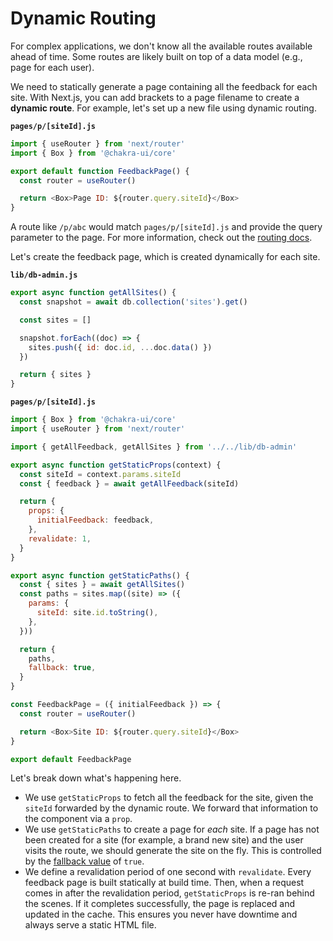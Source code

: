 # Dynamic Routing

For complex applications, we don't know all the available routes available ahead of time.
Some routes are likely built on top of a data model (e.g., page for each user).

We need to statically generate a page containing all the feedback for each site. With Next.js, you can add brackets to a page filename to create a **dynamic route**.
For example, let's set up a new file using dynamic routing.

**`pages/p/[siteId].js`**

```js {4}
import { useRouter } from 'next/router'
import { Box } from '@chakra-ui/core'

export default function FeedbackPage() {
  const router = useRouter()

  return <Box>Page ID: ${router.query.siteId}</Box>
}
```

A route like `/p/abc` would match `pages/p/[siteId].js` and provide the query parameter to the page. For more information, check out the [routing docs](https://nextjs.org/docs/routing/introduction).

Let's create the feedback page, which is created dynamically for each site.

**`lib/db-admin.js`**

```js
export async function getAllSites() {
  const snapshot = await db.collection('sites').get()

  const sites = []

  snapshot.forEach((doc) => {
    sites.push({ id: doc.id, ...doc.data() })
  })

  return { sites }
}
```

**`pages/p/[siteId].js`**

```js
import { Box } from '@chakra-ui/core'
import { useRouter } from 'next/router'

import { getAllFeedback, getAllSites } from '../../lib/db-admin'

export async function getStaticProps(context) {
  const siteId = context.params.siteId
  const { feedback } = await getAllFeedback(siteId)

  return {
    props: {
      initialFeedback: feedback,
    },
    revalidate: 1,
  }
}

export async function getStaticPaths() {
  const { sites } = await getAllSites()
  const paths = sites.map((site) => ({
    params: {
      siteId: site.id.toString(),
    },
  }))

  return {
    paths,
    fallback: true,
  }
}

const FeedbackPage = ({ initialFeedback }) => {
  const router = useRouter()

  return <Box>Site ID: ${router.query.siteId}</Box>
}

export default FeedbackPage
```

Let's break down what's happening here.

- We use `getStaticProps` to fetch all the feedback for the site, given the `siteId` forwarded by the dynamic route. We forward that information to the component via a `prop`.
- We use `getStaticPaths` to create a page for _each_ site. If a page has not been created for a site (for example, a brand new site) and the user visits the route, we should generate the site on the fly. This is controlled by the [fallback value](https://nextjs.org/docs/basic-features/data-fetching#the-fallback-key-required) of `true`.
- We define a revalidation period of one second with `revalidate`. Every feedback page is built statically at build time. Then, when a request comes in after the revalidation period, `getStaticProps` is re-ran behind the scenes. If it completes successfully, the page is replaced and updated in the cache. This ensures you never have downtime and always serve a static HTML file.
